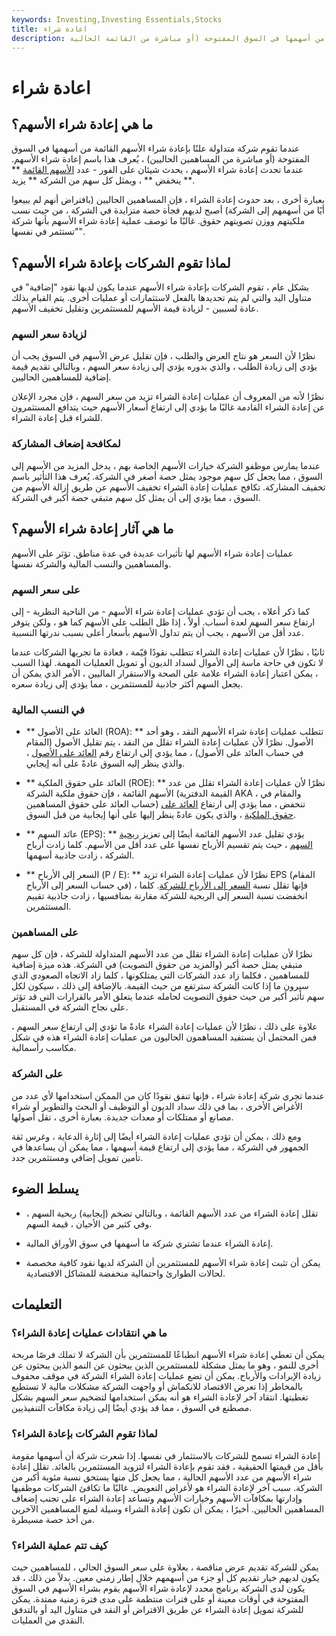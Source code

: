 ```yaml
---
keywords: Investing,Investing Essentials,Stocks
title: اعادة شراء
description: ما هي إعادة شراء الأسهم؟ عندما تقوم شركة متداولة علنًا بإعادة شراء الأسهم القائمة من أسهمها في السوق المفتوحة (أو مباشرة من القائمة الحالية
---
```


# اعادة شراء
## ما هي إعادة شراء الأسهم؟

عندما تقوم شركة متداولة علنًا بإعادة شراء الأسهم القائمة من أسهمها في السوق المفتوحة (أو مباشرة من المساهمين الحاليين) ، يُعرف هذا باسم إعادة شراء الأسهم. عندما تحدث إعادة شراء الأسهم ، يحدث شيئان على الفور - عدد [الأسهم القائمة](/outstandingshares) ** ينخفض ** ، ويمثل كل سهم من الشركة ** يزيد **.

بعبارة أخرى ، بعد حدوث إعادة الشراء ، فإن المساهمين الحاليين (بافتراض أنهم لم يبيعوا أيًا من أسهمهم إلى الشركة) أصبح لديهم فجأة حصة متزايدة في الشركة ، من حيث نسب ملكيتهم ووزن تصويتهم حقوق. غالبًا ما توصف عملية إعادة شراء الأسهم بأنها شركة "تستثمر في نفسها".

## لماذا تقوم الشركات بإعادة شراء الأسهم؟

بشكل عام ، تقوم الشركات بإعادة شراء الأسهم عندما يكون لديها نقود "إضافية" في متناول اليد والتي لم يتم تحديدها بالفعل لاستثمارات أو عمليات أخرى. يتم القيام بذلك عادة لسببين - لزيادة قيمة الأسهم للمستثمرين وتقليل تخفيف الأسهم.

### لزيادة سعر السهم

نظرًا لأن السعر هو نتاج العرض والطلب ، فإن تقليل عرض الأسهم في السوق يجب أن يؤدي إلى زيادة الطلب ، والذي بدوره يؤدي إلى زيادة سعر السهم ، وبالتالي تقديم قيمة إضافية للمساهمين الحاليين.

نظرًا لأنه من المعروف أن عمليات إعادة الشراء تزيد من سعر السهم ، فإن مجرد الإعلان عن إعادة الشراء القادمة غالبًا ما يؤدي إلى ارتفاع أسعار الأسهم حيث يتدافع المستثمرون للشراء قبل إعادة الشراء.

### لمكافحة إضعاف المشاركة

عندما يمارس موظفو الشركة خيارات الأسهم الخاصة بهم ، يدخل المزيد من الأسهم إلى السوق ، مما يجعل كل سهم موجود يمثل حصة أصغر في الشركة. يُعرف هذا التأثير باسم تخفيف المشاركة. تكافح عمليات إعادة الشراء تخفيف الأسهم عن طريق إزالة الأسهم من السوق ، مما يؤدي إلى أن يمثل كل سهم متبقي حصة أكبر في الشركة.

## ما هي آثار إعادة شراء الأسهم؟

عمليات إعادة شراء الأسهم لها تأثيرات عديدة في عدة مناطق. تؤثر على الأسهم والمساهمين والنسب المالية والشركة نفسها.

### على سعر السهم

كما ذكر أعلاه ، يجب أن تؤدي عمليات إعادة شراء الأسهم - من الناحية النظرية - إلى ارتفاع سعر السهم لعدة أسباب. أولاً ، إذا ظل الطلب على الأسهم كما هو ، ولكن يتوفر عدد أقل من الأسهم ، يجب أن يتم تداول الأسهم بأسعار أعلى بسبب ندرتها النسبية.

ثانيًا ، نظرًا لأن عمليات إعادة الشراء تتطلب نقودًا قيّمة ، فعادة ما تجريها الشركات عندما لا تكون في حاجة ماسة إلى الأموال لسداد الديون أو تمويل العمليات المهمة. لهذا السبب ، يمكن اعتبار إعادة الشراء علامة على الصحة والاستقرار الماليين ، الأمر الذي يمكن أن يجعل السهم أكثر جاذبية للمستثمرين ، مما يؤدي إلى زيادة سعره.

### في النسب المالية

- ** العائد على الأصول (ROA): ** تتطلب عمليات إعادة شراء الأسهم النقد ، وهو أحد الأصول. نظرًا لأن عمليات إعادة الشراء تقلل من النقد ، يتم تقليل الأصول (المقام في حساب العائد على الأصول) ، مما يؤدي إلى ارتفاع رقم [العائد على الأصول](/returnonassets) ، والذي ينظر إليه السوق عادةً على أنه إيجابي.

- ** العائد على حقوق الملكية (ROE): ** نظرًا لأن عمليات إعادة الشراء تقلل من عدد الأسهم القائمة ، فإن حقوق ملكية الشركة (القيمة الدفترية AKA ، والمقام في حساب العائد على حقوق المساهمين) تنخفض ، مما يؤدي إلى ارتفاع [العائد على حقوق الملكية](/returnonequity) ، والذي يكون عادةً ينظر إليها على أنها إيجابية من قبل السوق.

- ** عائد السهم (EPS): ** يؤدي تقليل عدد الأسهم القائمة أيضًا إلى تعزيز [ربحية السهم](/basic-earnings-per-share) ، حيث يتم تقسيم الأرباح نفسها على عدد أقل من الأسهم. كلما زادت أرباح الشركة ، زادت جاذبية أسهمها.

- ** السعر إلى الأرباح (P / E): ** نظرًا لأن عمليات إعادة الشراء تزيد EPS (المقام في حساب السعر إلى الأرباح) ، فإنها تقلل نسبة [السعر إلى الأرباح للشركة](/price-earningsratio). كلما انخفضت نسبة السعر إلى الربحية للشركة مقارنة بمنافسيها ، زادت جاذبية تقييم المستثمرين.

### على المساهمين

نظرًا لأن عمليات إعادة الشراء تقلل من عدد الأسهم المتداولة للشركة ، فإن كل سهم متبقي يمثل حصة أكبر (والمزيد من حقوق التصويت) في الشركة. هذه ميزة إضافية للمساهمين ، فكلما زاد عدد الشركات التي يمتلكونها ، كلما زاد الاتجاه الصعودي الذي سيرون ما إذا كانت الشركة سترتفع من حيث القيمة. بالإضافة إلى ذلك ، سيكون لكل سهم تأثير أكبر من حيث حقوق التصويت لحامله عندما يتعلق الأمر بالقرارات التي قد تؤثر على نجاح الشركة في المستقبل.

علاوة على ذلك ، نظرًا لأن عمليات إعادة الشراء عادةً ما تؤدي إلى ارتفاع سعر السهم ، فمن المحتمل أن يستفيد المساهمون الحاليون من عمليات إعادة الشراء هذه في شكل مكاسب رأسمالية.

### على الشركة

عندما تجري شركة إعادة شراء ، فإنها تنفق نقودًا كان من الممكن استخدامها لأي عدد من الأغراض الأخرى ، بما في ذلك سداد الديون أو التوظيف أو البحث والتطوير أو شراء مصانع أو ممتلكات أو معدات جديدة. بعبارة أخرى ، تقل أصولها.

ومع ذلك ، يمكن أن تؤدي عمليات إعادة الشراء أيضًا إلى إثارة الدعاية ، وغرس ثقة الجمهور في الشركة ، مما يؤدي إلى ارتفاع قيمة أسهمها ، مما يمكن أن يساعدها في تأمين تمويل إضافي ومستثمرين جدد.

## يسلط الضوء

- تقلل إعادة الشراء من عدد الأسهم القائمة ، وبالتالي تضخم (إيجابية) ربحية السهم ، وفي كثير من الأحيان ، قيمة السهم.

- إعادة الشراء عندما تشتري شركة ما أسهمها في سوق الأوراق المالية.

- يمكن أن تثبت إعادة شراء الأسهم للمستثمرين أن الشركة لديها نقود كافية مخصصة لحالات الطوارئ واحتمالية منخفضة للمشاكل الاقتصادية.

## التعليمات

### ما هي انتقادات عمليات إعادة الشراء؟

يمكن أن تعطي إعادة شراء الأسهم انطباعًا للمستثمرين بأن الشركة لا تملك فرصًا مربحة أخرى للنمو ، وهو ما يمثل مشكلة للمستثمرين الذين يبحثون عن النمو الذين يبحثون عن زيادة الإيرادات والأرباح. يمكن أن تضع عمليات إعادة الشراء الشركة في موقف محفوف بالمخاطر إذا تعرض الاقتصاد للانكماش أو واجهت الشركة مشكلات مالية لا تستطيع تغطيتها. انتقاد آخر لإعادة الشراء هو أنه يمكن استخدامها لتضخيم سعر السهم بشكل مصطنع في السوق ، مما قد يؤدي أيضًا إلى زيادة مكافآت التنفيذيين.

### لماذا تقوم الشركات بإعادة الشراء؟

إعادة الشراء تسمح للشركات بالاستثمار في نفسها. إذا شعرت شركة أن أسهمها مقومة بأقل من قيمتها الحقيقية ، فقد تقوم بإعادة الشراء لتزويد المستثمرين بالعائد. تقلل إعادة شراء الأسهم من عدد الأسهم الحالية ، مما يجعل كل منها يستحق نسبة مئوية أكبر من الشركة. سبب آخر لإعادة الشراء هو لأغراض التعويض. غالبًا ما تكافئ الشركات موظفيها وإدارتها بمكافآت الأسهم وخيارات الأسهم وتساعد إعادة الشراء على تجنب إضعاف المساهمين الحاليين. أخيرًا ، يمكن أن تكون إعادة الشراء وسيلة لمنع المساهمين الآخرين من أخذ حصة مسيطرة.

### كيف تتم عملية الشراء؟

يمكن للشركة تقديم عرض مناقصة ، بعلاوة على سعر السوق الحالي ، للمساهمين حيث يكون لديهم خيار تقديم كل أو جزء من أسهمهم خلال إطار زمني معين. بدلاً من ذلك ، قد يكون لدى الشركة برنامج محدد لإعادة شراء الأسهم يقوم بشراء الأسهم في السوق المفتوحة في أوقات معينة أو على فترات منتظمة على مدى فترة زمنية ممتدة. يمكن للشركة تمويل إعادة الشراء عن طريق الاقتراض أو النقد في متناول اليد أو بالتدفق النقدي من العمليات.

